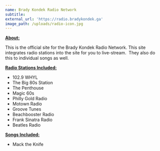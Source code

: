 ```yaml
---
name: Brady Kondek Radio Network
subtitle:
external_url: 'https://radio.bradykondek.ga'
image_path: /uploads/radio-icon.jpg
---
```


<u><strong>About:</strong></u>

This is the official site for the Brady Kondek Radio Network. This site integrates radio stations into the site for you to live-stream.&nbsp; They also do this to individual songs as well.

<u><strong>Radio Stations Included:</strong></u>

* 102\.9 WHYL
* The Big 80s Station
* The Penthouse
* Magic 60s
* Philly Gold Radio
* Motown Radio
* Groove Tunes
* Beachbooster Radio
* Frank Sinatra Radio
* Beatles Radio

<u><strong>Songs Included:</strong></u>

* Mack the Knife